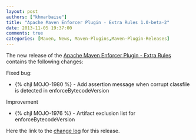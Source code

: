 ```yaml
---
layout: post
authors: ["khmarbaise"]
title: "Apache Maven Enforcer Plugin - Extra Rules 1.0-beta-2"
date: 2013-11-05 19:37:00
comments: true
categories: [Maven, News, Maven-Plugins,Maven-Plugin-Releases]
---
```

The new release of the [Apache Maven Enforcer Plugin - Extra Rules](http://mojo.codehaus.org/extra-enforcer-rules/)
contains the following changes:

Fixed bug:

 * {% chjl MOJO-1980 %} - Add assertion message when corrupt classfile is detected in enforceBytecodeVersion

Improvement

 * {% chjl MOJO-1976 %} - Artifact exclusion list for enforceBytecodeVersion

Here the link to the [change log](https://jira.codehaus.org/secure/ReleaseNote.jspa?projectId=11062&version=19563) for this release.
